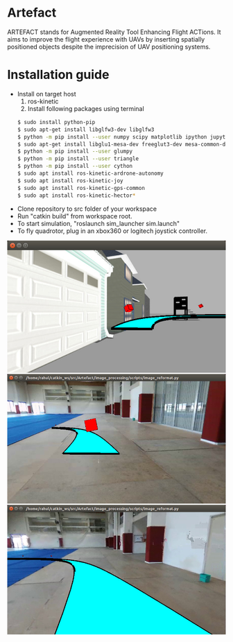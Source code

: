 # Artefact

ARTEFACT stands for Augmented Reality Tool Enhancing Flight ACTions.
It aims to improve the flight experience with UAVs by inserting  spatially positioned objects despite the imprecision of UAV positioning systems.

# Installation guide

+ Install on target host
	1. ros-kinetic
	2. Install following packages using terminal
	```sh
	$ sudo install python-pip
	$ sudo apt-get install libglfw3-dev libglfw3
	$ python -m pip install --user numpy scipy matplotlib ipython jupyter pandas sympy nose
	$ sudo apt-get install libglu1-mesa-dev freeglut3-dev mesa-common-dev
	$ python -m pip install --user glumpy
	$ python -m pip install --user triangle
	$ python -m pip install --user cython
	$ sudo apt install ros-kinetic-ardrone-autonomy
	$ sudo apt install ros-kinetic-joy
	$ sudo apt install ros-kinetic-gps-common
	$ sudo apt install ros-kinetic-hector*
	```
+ Clone repository to src folder of your workspace
+ Run "catkin build" from workspace root. 
+ To start simulation, "roslaunch sim_launcher sim.launch"
+ To fly quadrotor, plug in an xbox360 or logitech joystick controller.

![](resources/index.jpeg)
![](resources/index1.jpeg)
![](resources/index2.jpeg)